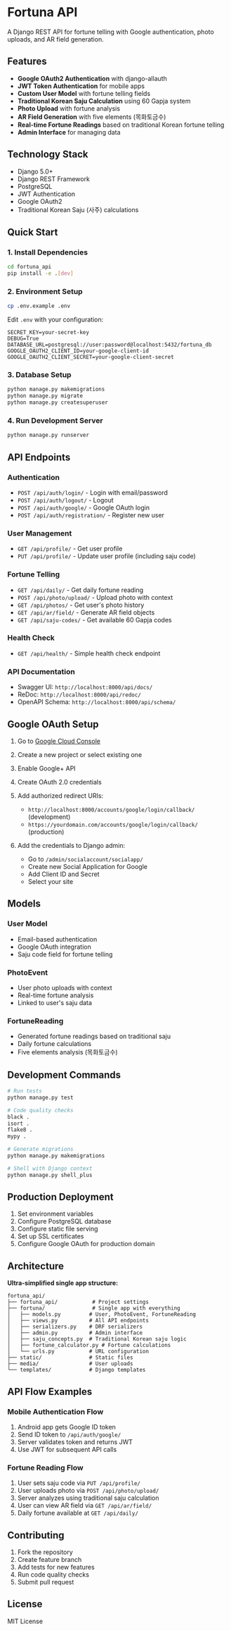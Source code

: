 # Fortuna API

A Django REST API for fortune telling with Google authentication, photo uploads, and AR field generation.

## Features

- **Google OAuth2 Authentication** with django-allauth
- **JWT Token Authentication** for mobile apps
- **Custom User Model** with fortune telling fields
- **Traditional Korean Saju Calculation** using 60 Gapja system
- **Photo Upload** with fortune analysis
- **AR Field Generation** with five elements (목화토금수)
- **Real-time Fortune Readings** based on traditional Korean fortune telling
- **Admin Interface** for managing data

## Technology Stack

- Django 5.0+
- Django REST Framework
- PostgreSQL
- JWT Authentication
- Google OAuth2
- Traditional Korean Saju (사주) calculations

## Quick Start

### 1. Install Dependencies

```bash
cd fortuna_api
pip install -e .[dev]
```

### 2. Environment Setup

```bash
cp .env.example .env
```

Edit `.env` with your configuration:

```env
SECRET_KEY=your-secret-key
DEBUG=True
DATABASE_URL=postgresql://user:password@localhost:5432/fortuna_db
GOOGLE_OAUTH2_CLIENT_ID=your-google-client-id
GOOGLE_OAUTH2_CLIENT_SECRET=your-google-client-secret
```

### 3. Database Setup

```bash
python manage.py makemigrations
python manage.py migrate
python manage.py createsuperuser
```

### 4. Run Development Server

```bash
python manage.py runserver
```

## API Endpoints

### Authentication

- `POST /api/auth/login/` - Login with email/password
- `POST /api/auth/logout/` - Logout
- `POST /api/auth/google/` - Google OAuth login
- `POST /api/auth/registration/` - Register new user

### User Management

- `GET /api/profile/` - Get user profile
- `PUT /api/profile/` - Update user profile (including saju code)

### Fortune Telling

- `GET /api/daily/` - Get daily fortune reading
- `POST /api/photo/upload/` - Upload photo with context
- `GET /api/photos/` - Get user's photo history
- `GET /api/ar/field/` - Generate AR field objects
- `GET /api/saju-codes/` - Get available 60 Gapja codes

### Health Check

- `GET /api/health/` - Simple health check endpoint

### API Documentation

- Swagger UI: `http://localhost:8000/api/docs/`
- ReDoc: `http://localhost:8000/api/redoc/`
- OpenAPI Schema: `http://localhost:8000/api/schema/`

## Google OAuth Setup

1. Go to [Google Cloud Console](https://console.cloud.google.com/)
2. Create a new project or select existing one
3. Enable Google+ API
4. Create OAuth 2.0 credentials
5. Add authorized redirect URIs:
   - `http://localhost:8000/accounts/google/login/callback/` (development)
   - `https://yourdomain.com/accounts/google/login/callback/` (production)

6. Add the credentials to Django admin:
   - Go to `/admin/socialaccount/socialapp/`
   - Create new Social Application for Google
   - Add Client ID and Secret
   - Select your site

## Models

### User Model
- Email-based authentication
- Google OAuth integration
- Saju code field for fortune telling

### PhotoEvent
- User photo uploads with context
- Real-time fortune analysis
- Linked to user's saju data

### FortuneReading
- Generated fortune readings based on traditional saju
- Daily fortune calculations
- Five elements analysis (목화토금수)

## Development Commands

```bash
# Run tests
python manage.py test

# Code quality checks
black .
isort .
flake8 .
mypy .

# Generate migrations
python manage.py makemigrations

# Shell with Django context
python manage.py shell_plus
```

## Production Deployment

1. Set environment variables
2. Configure PostgreSQL database
3. Configure static file serving
4. Set up SSL certificates
5. Configure Google OAuth for production domain

## Architecture

**Ultra-simplified single app structure:**

```
fortuna_api/
├── fortuna_api/           # Project settings
├── fortuna/               # Single app with everything
│   ├── models.py         # User, PhotoEvent, FortuneReading
│   ├── views.py          # All API endpoints
│   ├── serializers.py    # DRF serializers
│   ├── admin.py          # Admin interface
│   ├── saju_concepts.py  # Traditional Korean saju logic
│   ├── fortune_calculator.py # Fortune calculations
│   └── urls.py           # URL configuration
├── static/               # Static files
├── media/                # User uploads
└── templates/            # Django templates
```

## API Flow Examples

### Mobile Authentication Flow

1. Android app gets Google ID token
2. Send ID token to `/api/auth/google/`
3. Server validates token and returns JWT
4. Use JWT for subsequent API calls

### Fortune Reading Flow

1. User sets saju code via `PUT /api/profile/`
2. User uploads photo via `POST /api/photo/upload/`
3. Server analyzes using traditional saju calculation
4. User can view AR field via `GET /api/ar/field/`
5. Daily fortune available at `GET /api/daily/`

## Contributing

1. Fork the repository
2. Create feature branch
3. Add tests for new features
4. Run code quality checks
5. Submit pull request

## License

MIT License

